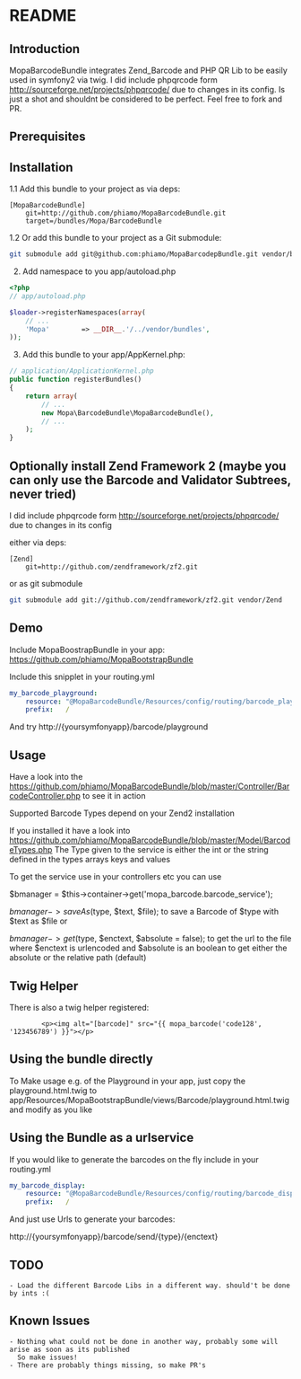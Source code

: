 # README


## Introduction

MopaBarcodeBundle integrates Zend_Barcode and PHP QR Lib to be easily used in symfony2 via twig.
I did include phpqrcode form  http://sourceforge.net/projects/phpqrcode/ due to changes in its config.
Is just a shot and shouldnt be considered to be perfect. Feel free to fork and PR.

## Prerequisites

## Installation

1.1 Add this bundle to your project as via deps:


```
[MopaBarcodeBundle]
    git=http://github.com/phiamo/MopaBarcodeBundle.git
    target=/bundles/Mopa/BarcodeBundle
```

1.2 Or add this bundle to your project as a Git submodule:

``` bash
git submodule add git@github.com:phiamo/MopaBarcodepBundle.git vendor/bundles/Mopa/BarcodeBundle
```

2. Add namespace to you app/autoload.php
  
``` php
<?php
// app/autoload.php

$loader->registerNamespaces(array(
    // ...
    'Mopa'        => __DIR__.'/../vendor/bundles',
));
```

3. Add this bundle to your app/AppKernel.php:

``` php
// application/ApplicationKernel.php
public function registerBundles()
{
    return array(
        // ...
        new Mopa\BarcodeBundle\MopaBarcodeBundle(),
        // ...
    );
}
```

## Optionally install Zend Framework 2 (maybe you can only use the Barcode and Validator Subtrees, never tried)
I did include phpqrcode form  http://sourceforge.net/projects/phpqrcode/ due to changes in its config

either via deps:

```
[Zend]
    git=http://github.com/zendframework/zf2.git

```

or as git submodule

``` bash
git submodule add git://github.com/zendframework/zf2.git vendor/Zend
```


## Demo

Include MopaBoostrapBundle in your app: https://github.com/phiamo/MopaBootstrapBundle

Include this snipplet in your routing.yml

``` yaml
my_barcode_playground:
    resource: "@MopaBarcodeBundle/Resources/config/routing/barcode_playground.yml"
    prefix:   /
```

And try http://{yoursymfonyapp}/barcode/playground

## Usage

Have a look into the https://github.com/phiamo/MopaBarcodeBundle/blob/master/Controller/BarcodeController.php
to see it in action

Supported Barcode Types depend on your Zend2 installation

If you installed it have a look into
https://github.com/phiamo/MopaBarcodeBundle/blob/master/Model/BarcodeTypes.php
The Type given to the service is either the int or the string defined in the types arrays keys and values

To get the service use in your controllers etc you can use 

$bmanager = $this->container->get('mopa_barcode.barcode_service');

$bmanager->saveAs($type, $text, $file);
to save a Barcode of $type with $text as $file or

$bmanager->get($type, $enctext, $absolute = false);
to get the url to the file
where $enctext is urlencoded and $absolute is an boolean to get either the absolute or the relative path (default)

## Twig Helper 

There is also a twig helper registered:

``` jinja
        <p><img alt="[barcode]" src="{{ mopa_barcode('code128', '123456789') }}"></p>
```

## Using the bundle directly

To Make usage e.g. of the Playground in your app, just copy the playground.html.twig to
app/Resources/MopaBootstrapBundle/views/Barcode/playground.html.twig 
and modify as you like

## Using the Bundle as a urlservice

If you would like to generate the barcodes on the fly include
in your routing.yml

``` yaml
my_barcode_display:
    resource: "@MopaBarcodeBundle/Resources/config/routing/barcode_display.yml"
    prefix:   /
```
And just use Urls to generate your barcodes:

http://{yoursymfonyapp}/barcode/send/{type}/{enctext}

## TODO

    - Load the different Barcode Libs in a different way. should't be done by ints :(
 
 
## Known Issues

    - Nothing what could not be done in another way, probably some will arise as soon as its published
      So make issues!
    - There are probably things missing, so make PR's 